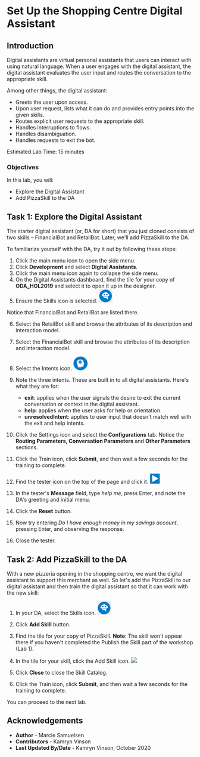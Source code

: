 # Set Up the Shopping Centre Digital Assistant

## Introduction

Digital assistants are virtual personal assistants that users can interact with using natural language. When a user engages with the digital assistant, the digital assistant evaluates the user input and routes the conversation to the appropriate skill.

Among other things, the digital assistant:

- Greets the user upon access.
- Upon user request, lists what it can do and provides entry points into the given skills.
- Routes explicit user requests to the appropriate skill.
- Handles interruptions to flows.
- Handles disambiguation.
- Handles requests to exit the bot.

Estimated Lab Time: 15 minutes

### Objectives

In this lab, you will:
* Explore the Digital Assistant
* Add PizzaSkill to the DA


## Task 1: Explore the Digital Assistant

The starter digital assistant (or, DA for short) that you just cloned consists of two skills – FinancialBot and RetailBot. Later, we'll add PizzaSkill to the DA.

To familiarize yourself with the DA, try it out by following these steps:
1. Click the main menu icon to open the side menu.
2. Click **Development** and select **Digital Assistants**.
3. Click the main menu icon again to collapse the side menu.
4. On the Digital Assistants dashboard, find the tile for your copy of **ODA\_HOL2019** and select it to open it up in the designer.
5. Ensure the Skills icon is selected. ![](./images/skills-icon.png " ")
  
  Notice that FinancialBot and RetailBot are listed there.

6. Select the RetailBot skill and browse the attributes of its description and interaction model.
7. Select the FinancialBot skill and browse the attributes of its description and interaction model.
8. Select the Intents icon. ![](./images/left_nav_intents.png " ")
9. Note the three intents.
  These are built in to all digital assistants. Here's what they are for:

    - **exit**: applies when the user signals the desire to exit the current conversation or context in the digital assistant.
    - **help**: applies when the user asks for help or orientation.
    - **unresolvedIntent**: applies to user input that doesn't match well with the exit and help intents.
10. Click the Settings icon and select the **Configurations** tab.
  Notice the **Routing Parameters, Conversation Parameters** and **Other Parameters** sections.

11. Click the Train icon, click **Submit**, and then wait a few seconds for the training to complete.
12. Find the tester icon on the top of the page and click it. ![](./images/test_button.png " ")
13. In the tester's **Message** field, type *help me*, press Enter, and note the DA's greeting and initial menu.
14. Click the **Reset** button.
15. Now try entering *Do I have enough money in my savings account*, pressing Enter, and observing the response.
16. Close the tester.


## Task 2: Add PizzaSkill to the DA

With a new pizzeria opening in the shopping centre, we want the digital assistant to support this merchant as well. So let's add the PizzaSkill to our digital assistant and then train the digital assistant so that it can work with the new skill:

1. In your DA, select the Skills icon. ![](./images/skills-icon.png " ")
2. Click **Add Skill** button.
3. Find the tile for your copy of PizzaSkill.
  **Note**: The skill won't appear there if you haven't completed the Publish the Skill part of the workshop (Lab 1).

4. In the tile for your skill, click the Add Skill icon. ![](./images/add-skill-icon.png " ")
5. Click **Close** to close the Skill Catalog.
6. Click the Train icon, click **Submit**, and then wait a few seconds for the training to complete.

You can proceed to the next lab.

## Acknowledgements
* **Author** - Marcie Samuelsen
* **Contributors** -  Kamryn Vinson
* **Last Updated By/Date** - Kamryn Vinson, October 2020
